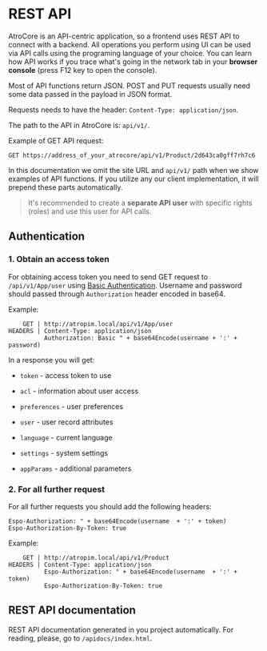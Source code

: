 # REST API

AtroCore is an API-centric application, so a frontend uses REST API to connect with a backend. 
All operations you perform using UI can be used via API calls using the programing language of your choice. 
You can learn how API works if you trace what's going in the network tab in your **browser console** (press F12 key to open the console).

Most of API functions return JSON. POST and PUT requests usually need some data passed in the payload in JSON format.

Requests needs to have the header: `Content-Type: application/json`.

The path to the API in AtroCore is: `api/v1/`. 

Example of GET API request: 

```
GET https://address_of_your_atrocore/api/v1/Product/2d643ca0gff7rh7c6
```

In this documentation we omit the site URL and `api/v1/` path when we show examples of API functions. If you utilize any our client implementation, it will prepend these parts automatically.

> It's recommended to create a **separate API user** with specific rights (roles) and use this user for API calls.

## Authentication

### 1. Obtain an access token

For obtaining access token you need to send GET request to ```/api/v1/App/user``` using [Basic Authentication](http://en.wikipedia.org/wiki/Basic_access_authentication). Username and password should passed through `Authorization` header encoded in base64.

Example:
```
    GET | http://atropim.local/api/v1/App/user
HEADERS | Content-Type: application/json
          Authorization: Basic " + base64Encode(username + ':' + password)
```
In a response you will get:

* `token` - access token to use

* `acl` - information about user access

* `preferences` - user preferences

* `user` - user record attributes

* `language` - current language

* `settings` - system settings

* `appParams` - additional parameters

### 2. For all further request

For all further requests you should add the following headers:

```
Espo-Authorization: " + base64Encode(username  + ':' + token)
Espo-Authorization-By-Token: true
```

Example:

```
    GET | http://atropim.local/api/v1/Product
HEADERS | Content-Type: application/json
          Espo-Authorization: " + base64Encode(username  + ':' + token)
          Espo-Authorization-By-Token: true 
```

## REST API documentation
REST API documentation generated in you project automatically. For reading, please, go to ```/apidocs/index.html```.
